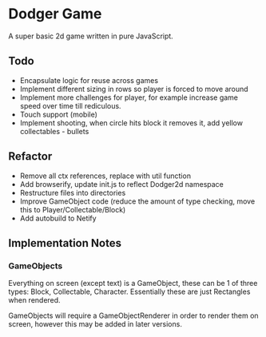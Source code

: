 # Dodger Game

A super basic 2d game written in pure JavaScript.

## Todo

- Encapsulate logic for reuse across games
- Implement different sizing in rows so player is forced to move around
- Implement more challenges for player, for example increase game speed over time till rediculous.
- Touch support (mobile)
- Implement shooting, when circle hits block it removes it, add yellow collectables - bullets

## Refactor

- Remove all ctx references, replace with util function
- Add browserify, update init.js to reflect Dodger2d namespace
- Restructure files into directories
- Improve GameObject code (reduce the amount of type checking, move this to Player/Collectable/Block)
- Add autobuild to Netify

## Implementation Notes

### GameObjects

Everything on screen (except text) is a GameObject, these can be 1 of three types: Block, Collectable, Character. Essentially these are just Rectangles when rendered.

GameObjects will require a GameObjectRenderer in order to render them on screen, however this may be added in later versions.
